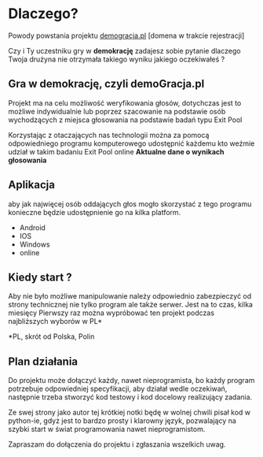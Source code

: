 # Dlaczego?
Powody powstania projektu [demogracja.pl](http://www.demogracja.pl/) [domena w trakcie rejestracji]

Czy i Ty uczestniku gry w **demokrację** zadajesz sobie pytanie dlaczego Twoja drużyna nie otrzymała takiego wyniku jakiego oczekiwałeś ?


## Gra w demokrację, czyli demoGracja.pl

Projekt ma na celu możliwość weryfikowania głosów,
dotychczas jest to możliwe indywidualnie lub poprzez szacowanie na podstawie osób wychodzących z miejsca głosowania na podstawie badań typu Exit Pool


Korzystając z otaczających nas technologii można za pomocą odpowiedniego programu komputerowego udostępnić każdemu kto weźmie udział w takim badaniu Exit Pool online **Aktualne dane o wynikach głosowania**


## Aplikacja

aby jak najwięcej osób oddających głos mogło skorzystać z tego programu konieczne będzie udostępnienie go na kilka platform.
+ Android
+ IOS
+ Windows
+ online


## Kiedy start ?

Aby nie było możliwe manipulowanie należy odpowiednio zabezpieczyć od strony technicznej nie tylko program ale także serwer.
Jest na to czas, kilka miesięcy
Pierwszy raz można wypróbować ten projekt podczas najbliższych wyborów w PL* 

*PL, skrót od Polska, Polin

## Plan działania

Do projektu może dołączyć każdy, nawet nieprogramista, bo każdy program potrzebuje odpowiedniej specyfikacji, aby działał wedle oczekiwań, następnie trzeba stworzyć kod testowy i kod docelowy realizujący zadania.

Ze swej strony jako autor tej krótkiej notki będę w wolnej chwili pisał kod w python-ie, gdyż jest to bardzo prosty i klarowny język, pozwalający na szybki start w świat programowania nawet nieprogramistom.


Zapraszam do dołączenia do projektu i zgłaszania wszelkich uwag.




